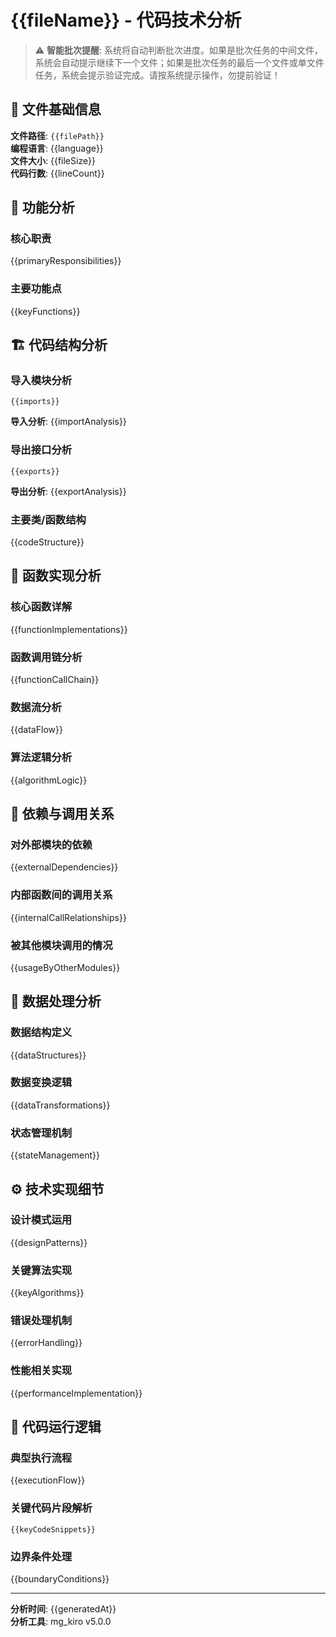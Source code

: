 # {{fileName}} - 代码技术分析

> ⚠️ **智能批次提醒**: 系统将自动判断批次进度。如果是批次任务的中间文件，系统会自动提示继续下一个文件；如果是批次任务的最后一个文件或单文件任务，系统会提示验证完成。请按系统提示操作，勿提前验证！

## 📄 文件基础信息

**文件路径**: `{{filePath}}`  
**编程语言**: {{language}}  
**文件大小**: {{fileSize}}  
**代码行数**: {{lineCount}}  

## 🎯 功能分析

### 核心职责
{{primaryResponsibilities}}

### 主要功能点
{{keyFunctions}}

## 🏗️ 代码结构分析

### 导入模块分析
```{{language}}
{{imports}}
```
**导入分析**: {{importAnalysis}}

### 导出接口分析
```{{language}}
{{exports}}
```
**导出分析**: {{exportAnalysis}}

### 主要类/函数结构
{{codeStructure}}

## 🔧 函数实现分析

### 核心函数详解
{{functionImplementations}}

### 函数调用链分析
{{functionCallChain}}

### 数据流分析
{{dataFlow}}

### 算法逻辑分析
{{algorithmLogic}}

## 🔗 依赖与调用关系

### 对外部模块的依赖
{{externalDependencies}}

### 内部函数间的调用关系
{{internalCallRelationships}}

### 被其他模块调用的情况
{{usageByOtherModules}}

## 💾 数据处理分析

### 数据结构定义
{{dataStructures}}

### 数据变换逻辑
{{dataTransformations}}

### 状态管理机制
{{stateManagement}}

## ⚙️ 技术实现细节

### 设计模式运用
{{designPatterns}}

### 关键算法实现
{{keyAlgorithms}}

### 错误处理机制
{{errorHandling}}

### 性能相关实现
{{performanceImplementation}}

## 🚀 代码运行逻辑

### 典型执行流程
{{executionFlow}}

### 关键代码片段解析
```{{language}}
{{keyCodeSnippets}}
```

### 边界条件处理
{{boundaryConditions}}

---

**分析时间**: {{generatedAt}}  
**分析工具**: mg_kiro v5.0.0